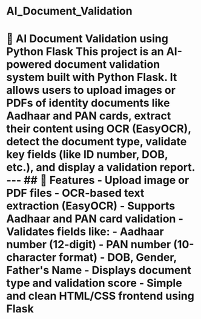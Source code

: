# AI_Document_Validation
 # 🧠 AI Document Validation using Python Flask  This project is an AI-powered document validation system built with **Python Flask**. It allows users to upload **images or PDFs of identity documents** like Aadhaar and PAN cards, extract their content using **OCR (EasyOCR)**, detect the document type, validate key fields (like ID number, DOB, etc.), and display a validation report.  ---  ## 🚀 Features  - Upload image or PDF files - OCR-based text extraction (EasyOCR) - Supports Aadhaar and PAN card validation - Validates fields like:   - Aadhaar number (12-digit)   - PAN number (10-character format)   - DOB, Gender, Father's Name - Displays document type and validation score - Simple and clean HTML/CSS frontend using Flask  
